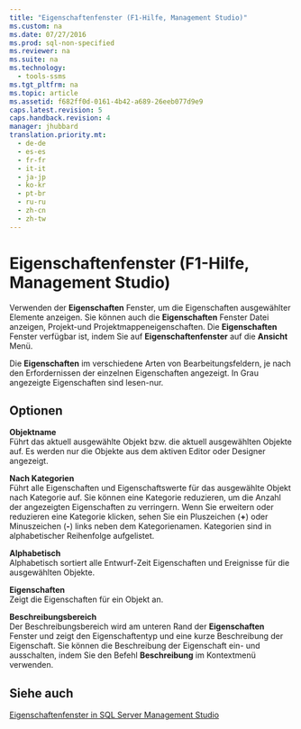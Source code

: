 ```yaml
---
title: "Eigenschaftenfenster (F1-Hilfe, Management Studio)"
ms.custom: na
ms.date: 07/27/2016
ms.prod: sql-non-specified
ms.reviewer: na
ms.suite: na
ms.technology: 
  - tools-ssms
ms.tgt_pltfrm: na
ms.topic: article
ms.assetid: f682ff0d-0161-4b42-a689-26eeb077d9e9
caps.latest.revision: 5
caps.handback.revision: 4
manager: jhubbard
translation.priority.mt: 
  - de-de
  - es-es
  - fr-fr
  - it-it
  - ja-jp
  - ko-kr
  - pt-br
  - ru-ru
  - zh-cn
  - zh-tw
---
```

# Eigenschaftenfenster (F1-Hilfe, Management Studio)
Verwenden der **Eigenschaften** Fenster, um die Eigenschaften ausgewählter Elemente anzeigen. Sie können auch die **Eigenschaften** Fenster Datei anzeigen, Projekt-und Projektmappeneigenschaften. Die **Eigenschaften** Fenster verfügbar ist, indem Sie auf **Eigenschaftenfenster** auf die **Ansicht** Menü.  
  
Die **Eigenschaften** im verschiedene Arten von Bearbeitungsfeldern, je nach den Erfordernissen der einzelnen Eigenschaften angezeigt. In Grau angezeigte Eigenschaften sind lesen\-nur.  
  
## Optionen  
**Objektname**  
Führt das aktuell ausgewählte Objekt bzw. die aktuell ausgewählten Objekte auf. Es werden nur die Objekte aus dem aktiven Editor oder Designer angezeigt.  
  
**Nach Kategorien**  
Führt alle Eigenschaften und Eigenschaftswerte für das ausgewählte Objekt nach Kategorie auf. Sie können eine Kategorie reduzieren, um die Anzahl der angezeigten Eigenschaften zu verringern. Wenn Sie erweitern oder reduzieren eine Kategorie klicken, sehen Sie ein Pluszeichen (**\+**) oder Minuszeichen (**\-**) links neben dem Kategorienamen. Kategorien sind in alphabetischer Reihenfolge aufgelistet.  
  
**Alphabetisch**  
Alphabetisch sortiert alle Entwurf\-Zeit Eigenschaften und Ereignisse für die ausgewählten Objekte.  
  
**Eigenschaften**  
Zeigt die Eigenschaften für ein Objekt an.  
  
**Beschreibungsbereich**  
Der Beschreibungsbereich wird am unteren Rand der **Eigenschaften** Fenster und zeigt den Eigenschaftentyp und eine kurze Beschreibung der Eigenschaft. Sie können die Beschreibung der Eigenschaft ein- und ausschalten, indem Sie den Befehl **Beschreibung** im Kontextmenü verwenden.  
  
## Siehe auch  
[Eigenschaftenfenster in SQL Server Management Studio](assetId:///903d4aca-f57c-43d9-a893-702eceaa7004)  
  

